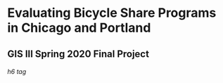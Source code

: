 # Evaluating Bicycle Share Programs in Chicago and Portland
## GIS III Spring 2020 Final Project
###### h6 tag

